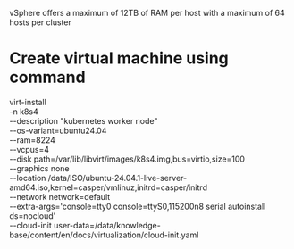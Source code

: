 

vSphere offers a maximum of 12TB of RAM per host with a maximum of 64 hosts per cluster


# Create virtual machine using command
virt-install \
-n k8s4 \
--description "kubernetes worker node" \
--os-variant=ubuntu24.04 \
--ram=8224 \
--vcpus=4 \
--disk path=/var/lib/libvirt/images/k8s4.img,bus=virtio,size=100 \
--graphics none \
--location /data/ISO/ubuntu-24.04.1-live-server-amd64.iso,kernel=casper/vmlinuz,initrd=casper/initrd \
--network network=default \
--extra-args='console=tty0 console=ttyS0,115200n8 serial autoinstall ds=nocloud' \
--cloud-init user-data=/data/knowledge-base/content/en/docs/virtualization/cloud-init.yaml